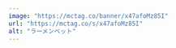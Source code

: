 ```yaml
---
image: "https://mctag.co/banner/x47afoMz85I"
url: "https://mctag.co/s/x47afoMz85I"
alt: "ラーメンベット"
---
```


